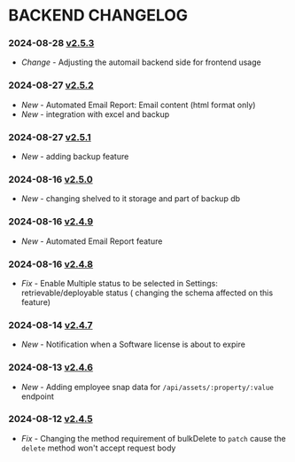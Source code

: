 # BACKEND CHANGELOG

### 2024-08-28 [v2.5.3](https://connect.zoho.com/portal/intranet/task/623367000000599090)
- *Change* - Adjusting the automail backend side for frontend usage

### 2024-08-27 [v2.5.2](https://connect.zoho.com/portal/intranet/task/623367000000590081)
- *New* - Automated Email Report: Email content (html format only)
- *New* - integration with excel and backup

### 2024-08-27 [v2.5.1](https://connect.zoho.com/portal/intranet/task/623367000000597034)
- *New* - adding backup feature

### 2024-08-16 [v2.5.0](https://connect.zoho.com/portal/intranet/task/623367000000601111)
- *New* - changing shelved to it storage and part of backup db

### 2024-08-16 [v2.4.9](https://connect.zoho.com/portal/intranet/task/623367000000597248)
- *New* - Automated Email Report feature

### 2024-08-16 [v2.4.8](https://connect.zoho.com/portal/intranet/task/623367000000584055)
- *Fix* - Enable Multiple status to be selected in Settings: retrievable/deployable status ( changing the schema affected on this feature)

### 2024-08-14 [v2.4.7](https://connect.zoho.com/portal/intranet/task/623367000000570055)
- *New* - Notification when a Software license is about to expire

### 2024-08-13 [v2.4.6](https://connect.zoho.com/portal/intranet/task/623367000000584121)
- *New* - Adding employee snap data for `/api/assets/:property/:value` endpoint

### 2024-08-12 [v2.4.5](https://connect.zoho.com/portal/intranet/task/623367000000573043)
- *Fix* - Changing the method requirement of bulkDelete to `patch` cause the `delete` method won't accept request body